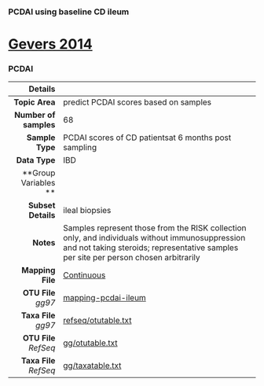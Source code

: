### PCDAI using baseline CD ileum
# [Gevers 2014]( ../docs/gevers.html )
### PCDAI

| Details                   |                                                           |
| ------------------------: |-----------------------------------------------------------|
| **Topic Area**                | predict PCDAI scores based on samples                                                |
| **Number of samples**         | 68                                         |
| **Sample Type**               | PCDAI scores of CD patientsat 6 months post sampling                                         |
| **Data Type**                 | IBD                                           |
| **Group Variables **          |                                            |
| **Subset Details**            | ileal biopsies                                  |
| **Notes**                     | Samples represent those from the RISK collection only, and individuals without immunosuppression and not taking steroids; representative samples per site per person chosen arbitrarily                                         |
| **Mapping File**              | [Continuous]( ../datasets/gevers/Continuous)        |
| **OTU File** *gg97*           | [mapping-pcdai-ileum]( ../datasets/gevers/mapping-pcdai-ileum)          |
| **Taxa File** *gg97*          | [refseq/otutable.txt]( ../datasets/gevers/refseq/otutable.txt)        |
| **OTU File** *RefSeq*         | [gg/otutable.txt]( ../datasets/gevers/gg/otutable.txt)  |
| **Taxa File** *RefSeq*        | [gg/taxatable.txt]( ../datasets/gevers/gg/taxatable.txt)|